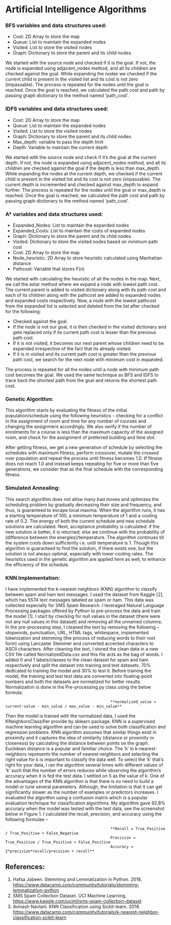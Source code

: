 # Artificial Intelligence Algorithms

### BFS variables and data structures used:
-	Cost: 2D Array to store the map
-	Queue: List to maintain the expanded nodes
-	Visited: List to store the visited nodes
-	Graph: Dictionary to store the parent and its child nodes.

We started with the source node and checked if it is the goal. If not, the node is expanded using adjacent_nodes method, and all its children are checked against the goal. While expanding the nodes we checked if the current child is present in the visited list and its cost is not zero (impassable). The process is repeated for the nodes until the goal is reached. Once the goal is reached, we calculated the path cost and path by passing graph dictionary to the method named ‘path_cost’.

### IDFS variables and data structures used:
-	Cost: 2D Array to store the map
-	Queue: List to maintain the expanded nodes
-	Visited: List to store the visited nodes
-	Graph: Dictionary to store the parent and its child nodes.
-	Max_depth: variable to pass the depth limit
-	Depth: Variable to maintain the current depth

We started with the source node and check if it’s the goal at the current depth. If not, the node is expanded using adjacent_nodes method, and all its children are checked against the goal if the depth is less than max_depth. While expanding the nodes at the current depth, we checked if the current child is present in the visited list and its cost is not zero (impassable). The current depth is incremented and checked against max_depth to expand further. The process is repeated for the nodes until the goal or max_depth is reached. Once the goal is reached, we calculated the path cost and path by passing graph dictionary to the method named ‘path_cost’.

### A* variables and data structures used: 
-	Expanded_Nodes: List to maintain the expanded nodes
-	Expanded_Costs: List to maintain the costs of expanded nodes
-	Graph: Dictionary to store the parent and its child nodes.
-	Visited: Dictionary to store the visited nodes based on minimum path cost
-	Cost: 2D Array to store the map
-	Node_heuristic: 2D Array to store heuristic calculated using Manhattan distance
-	Pathcost: Variable that stores F(n)

We started with calculating the heuristic of all the nodes in the map. Next, we call the astar method where we expand a node with lowest path cost. The current parent is added to visited dictionary along with its path cost and each of its children along with the pathcost are added to expanded nodes and expanded costs respectively. Now, a node with the lowest pathcost from the expanded list is selected and deleted from the list after checked for the following:
-	Checked against the goal. 
-	If the node is not our goal, it is then checked in the visited dictionary and gets replaced only if its current path cost is lesser than the previous path cost. 
-	If it is not visited, it becomes our next parent whose children need to be expanded irrespective of the fact that its already visited. 
-	If it is in visited and its current path cost is greater than the previous path cost, we search for the next node with minimum cost in expanded. 

The process is repeated for all the nodes until a node with minimum path cost becomes the goal. We used the same technique as BFS and IDFS to trace back the shortest path from the goal and returns the shortest path cost.

### Genetic Algorithm:

This algorithm starts by evaluating the fitness of the initial population/schedule using the following heuristics - checking for a conflict in the assignment of room and time for any number of courses and changing the assignment accordingly. We also verify if the number of enrolments for a course is less than the maximum capacity of the assigned room, and check for the assignment of preferred building and time slot.

After getting fitness, we get a new generation of schedule by selecting the schedules with maximum fitness, perform crossover, mutate the crossed over population and repeat the process until fitness becomes 1.0. If fitness does not reach 1.0 and instead keeps repeating for five or more than five generations, we consider that as the final schedule with the corresponding fitness.


### Simulated Annealing:

This search algorithm does not allow many bad moves and optimizes the scheduling problem by gradually decreasing their size and frequency, and thus, is guaranteed to escape local maxima. When the algorithm runs, it has a starting temperature of 100, a minimum temperature of 1 and a cooling rate of 0.2. The energy of both the current schedule and new schedule solutions are calculated. Next, acceptance probability is calculated: if the new solution is better, it is returned; else we continue with the probability of (difference between the energies)/temperature. The algorithm continues till the system cools down sufficiently i.e. until temperature is 1. Though this algorithm is guaranteed to find the solution, if there exists one, but the solution is not always optimal, especially with lower cooling rates. The heuristics used in the genetic algorithm are applied here as well, to enhance the efficiency of the schedule.


### KNN Implementation:
I have implemented the k-nearest-neighbors (KNN) algorithm to classify between spam and ham text messages. I used the dataset from Kaggle [2], which has 5574 text messages labeled as spam or ham. This data was collected especially for SMS Spam Research. I leveraged Natural Language Processing packages offered by Python to pre-process the data and train the model [1]. I start by checking for null values in the dataset (there were not any null values in this dataset) and removing all the unnamed columns. In the pre-processing step, I cleaned the text by removing the following – stopwords, punctuation, URL, HTML tags, whitespace, implemented tokenization and stemming (the process of reducing words to their root form) using Lancaster Stemmer and converted accented characters to ASCII characters. After cleaning the text, I stored the clean data in a new CSV file called NormalizedData.csv and this file acts as the bag of words.
I added 0 and 1 labels/classes to the clean dataset for spam and ham respectively and split the dataset into training and test datasets. 70% dedicated to training the model and 30% to test it. Before training the model, the training and test text data are converted into floating-point numbers and both the datasets are normalized for better results. Normalization is done in the Pre-processing.py class using the below formula:

                                                  **normalized_value = current-value - min_value / max_value - min_value**

Then the model is trained with the normalized data, I used the KNeighborsClassifier provide by sklearn package. KNN is a supervised machine learning algorithm and can be used to solve both classification and regression problems. KNN algorithm assumes that similar things exist in proximity and it captures the idea of similarity (distance or proximity or closeness) by calculating the distance between points on the graph. Euclidean distance is a popular and familiar choice. The ‘k’ in k-nearest-neighbors represents the number of nearest neighbors and selecting the right value for k is important to classify the data well. To select the ‘k’ that’s right for your data, I ran the algorithm several times with different values of ‘k’ such that the number of errors reduces while observing the algorithm’s accuracy when it is fed the test data. I settled on 5 as the value of k. One of the advantages of the KNN algorithm is that there is no need to build a model or tune several parameters. Although, the limitation is that it can get significantly slower as the number of examples or predictors increases.
I evaluated the algorithm using a confusion matrix which is a popular evaluation technique for classification algorithms. My algorithm gave 92.8% accuracy when the model was tested with the test data, see the screenshot below in Figure 1. I calculated the recall, precision, and accuracy using the following formulae – 

                                                  **Recall = True_Positive / True_Positive + False_Negative
                                                  Precision = True_Positive / True_Positive + False_Positive
                                                  Accuracy = 2*precision*recall/precision + recall**


## References:

1. Hafsa Jabeen. Stemming and Lemmatization in Python. 2018. https://www.datacamp.com/community/tutorials/stemming-lemmatization-python
2. SMS Spam Collection Dataset. UCI Machine Learning. https://www.kaggle.com/uciml/sms-spam-collection-dataset
3. Avinash Navlani. KNN Classification using Sickit-learn. 2018. https://www.datacamp.com/community/tutorials/k-nearest-neighbor-classification-scikit-learn


